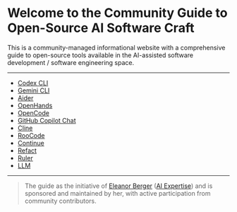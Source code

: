 # Welcome to the Community Guide to Open-Source AI Software Craft

This is a community-managed informational website with a comprehensive guide to open-source tools available in the AI-assisted software development / software engineering space.

---

* [Codex CLI](./codex-cli.md)
* [Gemini CLI](./gemini-cli.md)
* [Aider](./aider.md)
* [OpenHands](./open-hands.md)
* [OpenCode](./open-code.md)
* [GitHub Copilot Chat](./github-copilot-chat.md)
* [Cline](./cline.md)
* [RooCode](./roocode.md)
* [Continue](./continue.md)
* [Refact](./refact.md)
* [Ruler](./ruler.md)
* [LLM](./llm.md)

---

> The guide as the initiative of [Eleanor Berger](https://intellectronica.net/) ([AI Expertise](https://ai.intellectronica.net/)) and is sponsored and maintained by her, with active participation from community contributors.